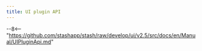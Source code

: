 ```yaml
---
title: UI plugin API
---
```


--8<-- "https://github.com/stashapp/stash/raw/develop/ui/v2.5/src/docs/en/Manual/UIPluginApi.md"